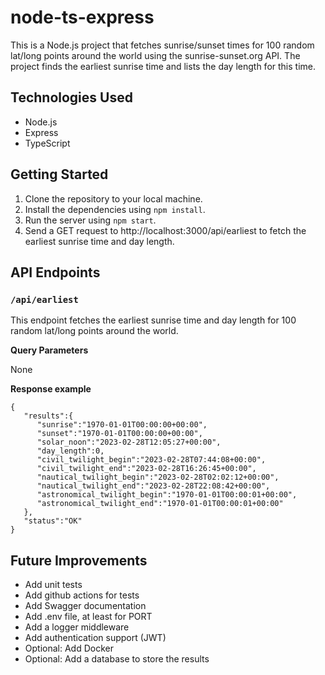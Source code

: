 # node-ts-express

This is a Node.js project that fetches sunrise/sunset times for 100 random lat/long points around the world using the sunrise-sunset.org API. The project finds the earliest sunrise time and lists the day length for this time.

## Technologies Used

- Node.js
- Express
- TypeScript

## Getting Started

1. Clone the repository to your local machine.
2. Install the dependencies using `npm install`.
3. Run the server using `npm start`.
4. Send a GET request to http://localhost:3000/api/earliest to fetch the earliest sunrise time and day length.

## API Endpoints

### `/api/earliest`

This endpoint fetches the earliest sunrise time and day length for 100 random lat/long points around the world.

**Query Parameters**

None

**Response example**

```
{
   "results":{
      "sunrise":"1970-01-01T00:00:00+00:00",
      "sunset":"1970-01-01T00:00:00+00:00",
      "solar_noon":"2023-02-28T12:05:27+00:00",
      "day_length":0,
      "civil_twilight_begin":"2023-02-28T07:44:08+00:00",
      "civil_twilight_end":"2023-02-28T16:26:45+00:00",
      "nautical_twilight_begin":"2023-02-28T02:02:12+00:00",
      "nautical_twilight_end":"2023-02-28T22:08:42+00:00",
      "astronomical_twilight_begin":"1970-01-01T00:00:01+00:00",
      "astronomical_twilight_end":"1970-01-01T00:00:01+00:00"
   },
   "status":"OK"
}
```

## Future Improvements

- Add unit tests
- Add github actions for tests
- Add Swagger documentation
- Add .env file, at least for PORT
- Add a logger middleware
- Add authentication support (JWT)
- Optional: Add Docker
- Optional: Add a database to store the results
